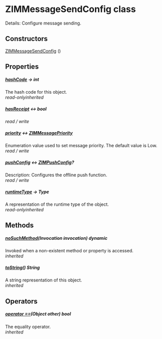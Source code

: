 


# ZIMMessageSendConfig class









<p>Details: Configure message sending.</p>




## Constructors

[ZIMMessageSendConfig](../zego_uikit_prebuilt_live_audio_room/ZIMMessageSendConfig/ZIMMessageSendConfig.md) ()

   


## Properties

##### [hashCode](../zego_uikit_prebuilt_live_audio_room/ZIMMessageSendConfig/hashCode.md) &#8594; int



The hash code for this object.  
_<span class="feature">read-only</span><span class="feature">inherited</span>_



##### [hasReceipt](../zego_uikit_prebuilt_live_audio_room/ZIMMessageSendConfig/hasReceipt.md) &#8596; bool



  
_<span class="feature">read / write</span>_



##### [priority](../zego_uikit_prebuilt_live_audio_room/ZIMMessageSendConfig/priority.md) &#8596; [ZIMMessagePriority](../zego_uikit_prebuilt_live_audio_room/ZIMMessagePriority.md)



Enumeration value used to set message priority. The default value is Low.  
_<span class="feature">read / write</span>_



##### [pushConfig](../zego_uikit_prebuilt_live_audio_room/ZIMMessageSendConfig/pushConfig.md) &#8596; [ZIMPushConfig](../zego_uikit_prebuilt_live_audio_room/ZIMPushConfig-class.md)?



Description: Configures the offline push function.  
_<span class="feature">read / write</span>_



##### [runtimeType](../zego_uikit_prebuilt_live_audio_room/ZIMMessageSendConfig/runtimeType.md) &#8594; Type



A representation of the runtime type of the object.  
_<span class="feature">read-only</span><span class="feature">inherited</span>_





## Methods

##### [noSuchMethod](../zego_uikit_prebuilt_live_audio_room/ZIMMessageSendConfig/noSuchMethod.md)(Invocation invocation) dynamic



Invoked when a non-existent method or property is accessed.  
_<span class="feature">inherited</span>_



##### [toString](../zego_uikit_prebuilt_live_audio_room/ZIMMessageSendConfig/toString.md)() String



A string representation of this object.  
_<span class="feature">inherited</span>_





## Operators

##### [operator ==](../zego_uikit_prebuilt_live_audio_room/ZIMMessageSendConfig/operator_equals.md)(Object other) bool



The equality operator.  
_<span class="feature">inherited</span>_















